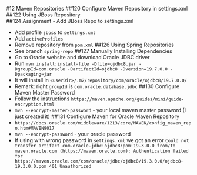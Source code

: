 #12 Maven Repositories
##120 Configure Maven Repository in settings.xml  
##122 Using JBoss Repository  
##124 Assignment - Add JBoss Repo to settings.xml
- Add profile `jboss` to `settings.xml`
- Add `activeProfiles`
- Remove repository from `pom.xml`
##126 Using Spring Repositories
- See branch `spring-repo`
##127 Manually Installing Dependencies
- Go to Oracle website and download Oracle JDBC driver
- Run `mvn install:install-file -Dfile=ojdbc8.jar -DgroupId=com.oracle -DartifactId=ojdbc8 -Dversion=19.7.0.0 -Dpackaging=jar`
- It will install in `<userDir>/.m2/repository/com/oracle/ojdbc8/19.7.0.0/` 
- Remark: right `groupId` is `com.oracle.database.jdbc`
##130 Configure Maven Master Password
- Follow the instructions `https://maven.apache.org/guides/mini/guide-encryption.html`
- `mvn --encrypt-master-password` - your local maven master password (I just created it)
##131 Configure Maven for Oracle Maven Repository
- `https://docs.oracle.com/middleware/1213/core/MAVEN/config_maven_repo.htm#MAVEN9017`
- `mvn --encrypt-password` - your oracle password
- If using with wrong password in `settings.xml` we got an error `Could not transfer artifact com.oracle.jdbc:ojdbc8:pom:19.3.0.0 from/to maven.oracle.com (https://maven.oracle.com): Authentication failed for https://maven.oracle.com/com/oracle/jdbc/ojdbc8/19.3.0.0/ojdbc8-19.3.0.0.pom 401 Unauthorized`
 

